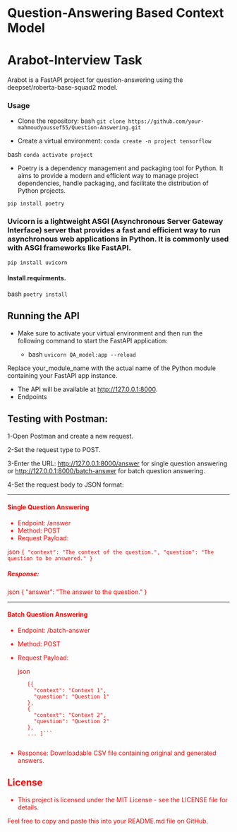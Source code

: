 # Question-Answering Based Context Model 
# Arabot-Interview Task

Arabot is a FastAPI project for question-answering using the deepset/roberta-base-squad2 model.

### Usage
* Clone the repository:
   bash ``` git clone https://github.com/your-mahmoudyoussef55/Question-Answering.git ```


* Create a virtual environment:
```conda create -n project tensorflow```




bash ``` conda activate project ```



* Poetry is a dependency management and packaging tool for Python. It aims to provide a modern and efficient way to manage project dependencies, handle packaging, and facilitate the distribution of Python projects.


``` pip install poetry ```


### Uvicorn is a lightweight ASGI (Asynchronous Server Gateway Interface) server that provides a fast and efficient way to run asynchronous web applications in Python. It is commonly used with ASGI frameworks like FastAPI.

``` pip install uvicorn ```


#### Install requirments.
  
bash ``` poetry install ```



## Running the API

* Make sure to activate your virtual environment and then run the following command to start the FastAPI application:

     * bash ``` uvicorn QA_model:app --reload ```

Replace your_module_name with the actual name of the Python module containing your FastAPI app instance.

* The API will be available at http://127.0.0.1:8000.
* Endpoints

## Testing with Postman:
1-Open Postman and create a new request.

2-Set the request type to POST.

3-Enter the URL: http://127.0.0.1:8000/answer for single question answering or http://127.0.0.1:8000/batch-answer for batch question answering.

4-Set the request body to JSON format:

-----------------------------------------------

#### <font color="red"> Single Question Answering

* Endpoint: /answer
* Method: POST
* Request Payload:

json ```
   {
  "context": "The context of the question.",
  "question": "The question to be answered."
} ```

##### Response:

 json
 {
      "answer": "The answer to the question."
}   


-----------------------------------


#### <font color="red"> Batch Question Answering

* Endpoint: /batch-answer
* Method: POST
* Request Payload:

    json
   ``` 
      [{
        "context": "Context 1",
        "question": "Question 1"
      },
      {
        "context": "Context 2",
        "question": "Question 2"
      },
      ... ]```


* Response: Downloadable CSV file containing original and generated answers.

## License

- This project is licensed under the MIT License - see the LICENSE file for details.


Feel free to copy and paste this into your README.md file on GitHub.
